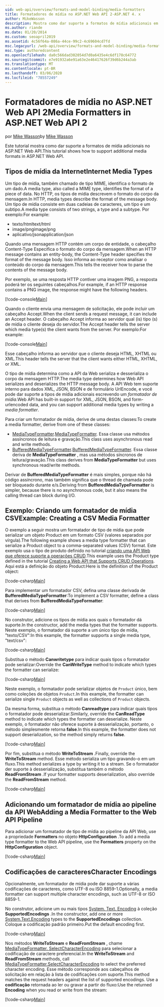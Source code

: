 ```yaml
---
uid: web-api/overview/formats-and-model-binding/media-formatters
title: Formatadores de mídia no ASP.NET Web API 2-ASP.NET 4. x
author: MikeWasson
description: Mostra como dar suporte a formatos de mídia adicionais em ASP.NET Web API para ASP.NET 4. x.
ms.author: riande
ms.date: 01/20/2014
ms.custom: seoapril2019
ms.assetid: 4c56f64a-086a-44ce-99c2-4c69604cd7fd
msc.legacyurl: /web-api/overview/formats-and-model-binding/media-formatters
msc.type: authoredcontent
ms.openlocfilehash: da0c566dad302054d7d0a6435e4c6df178c64772
ms.sourcegitcommit: e7e91932a6e91a63e2e46417626f39d6b244a3ab
ms.translationtype: MT
ms.contentlocale: pt-BR
ms.lasthandoff: 03/06/2020
ms.locfileid: "78557249"
---
```

# <a name="media-formatters-in-aspnet-web-api-2"></a><span data-ttu-id="c51a6-103">Formatadores de mídia no ASP.NET Web API 2</span><span class="sxs-lookup"><span data-stu-id="c51a6-103">Media Formatters in ASP.NET Web API 2</span></span>

<span data-ttu-id="c51a6-104">por [Mike Wasson](https://github.com/MikeWasson)</span><span class="sxs-lookup"><span data-stu-id="c51a6-104">by [Mike Wasson](https://github.com/MikeWasson)</span></span>

<span data-ttu-id="c51a6-105">Este tutorial mostra como dar suporte a formatos de mídia adicionais no ASP.NET Web API.</span><span class="sxs-lookup"><span data-stu-id="c51a6-105">This tutorial shows how to support additional media formats in ASP.NET Web API.</span></span>

## <a name="internet-media-types"></a><span data-ttu-id="c51a6-106">Tipos de mídia da Internet</span><span class="sxs-lookup"><span data-stu-id="c51a6-106">Internet Media Types</span></span>

<span data-ttu-id="c51a6-107">Um tipo de mídia, também chamado de tipo MIME, identifica o formato de um dado.</span><span class="sxs-lookup"><span data-stu-id="c51a6-107">A media type, also called a MIME type, identifies the format of a piece of data.</span></span> <span data-ttu-id="c51a6-108">No HTTP, os tipos de mídia descrevem o formato do corpo da mensagem.</span><span class="sxs-lookup"><span data-stu-id="c51a6-108">In HTTP, media types describe the format of the message body.</span></span> <span data-ttu-id="c51a6-109">Um tipo de mídia consiste em duas cadeias de caracteres, um tipo e um subtipo.</span><span class="sxs-lookup"><span data-stu-id="c51a6-109">A media type consists of two strings, a type and a subtype.</span></span> <span data-ttu-id="c51a6-110">Por exemplo:</span><span class="sxs-lookup"><span data-stu-id="c51a6-110">For example:</span></span>

- <span data-ttu-id="c51a6-111">texto/html</span><span class="sxs-lookup"><span data-stu-id="c51a6-111">text/html</span></span>
- <span data-ttu-id="c51a6-112">image/png</span><span class="sxs-lookup"><span data-stu-id="c51a6-112">image/png</span></span>
- <span data-ttu-id="c51a6-113">aplicativo/json</span><span class="sxs-lookup"><span data-stu-id="c51a6-113">application/json</span></span>

<span data-ttu-id="c51a6-114">Quando uma mensagem HTTP contém um corpo de entidade, o cabeçalho Content-Type Especifica o formato do corpo da mensagem.</span><span class="sxs-lookup"><span data-stu-id="c51a6-114">When an HTTP message contains an entity-body, the Content-Type header specifies the format of the message body.</span></span> <span data-ttu-id="c51a6-115">Isso informa ao receptor como analisar o conteúdo do corpo da mensagem.</span><span class="sxs-lookup"><span data-stu-id="c51a6-115">This tells the receiver how to parse the contents of the message body.</span></span>

<span data-ttu-id="c51a6-116">Por exemplo, se uma resposta HTTP contiver uma imagem PNG, a resposta poderá ter os seguintes cabeçalhos.</span><span class="sxs-lookup"><span data-stu-id="c51a6-116">For example, if an HTTP response contains a PNG image, the response might have the following headers.</span></span>

[!code-console[Main](media-formatters/samples/sample1.cmd)]

<span data-ttu-id="c51a6-117">Quando o cliente envia uma mensagem de solicitação, ele pode incluir um cabeçalho Accept.</span><span class="sxs-lookup"><span data-stu-id="c51a6-117">When the client sends a request message, it can include an Accept header.</span></span> <span data-ttu-id="c51a6-118">O cabeçalho Accept informa ao servidor qual (is) tipo (s) de mídia o cliente deseja do servidor.</span><span class="sxs-lookup"><span data-stu-id="c51a6-118">The Accept header tells the server which media type(s) the client wants from the server.</span></span> <span data-ttu-id="c51a6-119">Por exemplo:</span><span class="sxs-lookup"><span data-stu-id="c51a6-119">For example:</span></span>

[!code-console[Main](media-formatters/samples/sample2.cmd)]

<span data-ttu-id="c51a6-120">Esse cabeçalho informa ao servidor que o cliente deseja HTML, XHTML ou XML.</span><span class="sxs-lookup"><span data-stu-id="c51a6-120">This header tells the server that the client wants either HTML, XHTML, or XML.</span></span>

<span data-ttu-id="c51a6-121">O tipo de mídia determina como a API da Web serializa e desserializa o corpo da mensagem HTTP.</span><span class="sxs-lookup"><span data-stu-id="c51a6-121">The media type determines how Web API serializes and deserializes the HTTP message body.</span></span> <span data-ttu-id="c51a6-122">A API Web tem suporte interno para dados XML, JSON, BSON e de formulário UrlEncode, e você pode dar suporte a tipos de mídia adicionais escrevendo um *formatador de mídia*.</span><span class="sxs-lookup"><span data-stu-id="c51a6-122">Web API has built-in support for XML, JSON, BSON, and form-urlencoded data, and you can support additional media types by writing a *media formatter*.</span></span>

<span data-ttu-id="c51a6-123">Para criar um formatador de mídia, derive de uma destas classes:</span><span class="sxs-lookup"><span data-stu-id="c51a6-123">To create a media formatter, derive from one of these classes:</span></span>

- <span data-ttu-id="c51a6-124">[MediaTypeFormatter](https://msdn.microsoft.com/library/system.net.http.formatting.mediatypeformatter.aspx).</span><span class="sxs-lookup"><span data-stu-id="c51a6-124">[MediaTypeFormatter](https://msdn.microsoft.com/library/system.net.http.formatting.mediatypeformatter.aspx).</span></span> <span data-ttu-id="c51a6-125">Essa classe usa métodos assíncronos de leitura e gravação.</span><span class="sxs-lookup"><span data-stu-id="c51a6-125">This class uses asynchronous read and write methods.</span></span>
- <span data-ttu-id="c51a6-126">[BufferedMediaTypeFormatter](https://msdn.microsoft.com/library/system.net.http.formatting.bufferedmediatypeformatter.aspx).</span><span class="sxs-lookup"><span data-stu-id="c51a6-126">[BufferedMediaTypeFormatter](https://msdn.microsoft.com/library/system.net.http.formatting.bufferedmediatypeformatter.aspx).</span></span> <span data-ttu-id="c51a6-127">Essa classe deriva de **MediaTypeFormatter** , mas usa métodos síncronos de leitura/gravação.</span><span class="sxs-lookup"><span data-stu-id="c51a6-127">This class derives from **MediaTypeFormatter** but uses synchronous read/write methods.</span></span>

<span data-ttu-id="c51a6-128">Derivar de **BufferedMediaTypeFormatter** é mais simples, porque não há código assíncrono, mas também significa que o thread de chamada pode ser bloqueado durante e/s.</span><span class="sxs-lookup"><span data-stu-id="c51a6-128">Deriving from **BufferedMediaTypeFormatter** is simpler, because there is no asynchronous code, but it also means the calling thread can block during I/O.</span></span>

## <a name="example-creating-a-csv-media-formatter"></a><span data-ttu-id="c51a6-129">Exemplo: Criando um formatador de mídia CSV</span><span class="sxs-lookup"><span data-stu-id="c51a6-129">Example: Creating a CSV Media Formatter</span></span>

<span data-ttu-id="c51a6-130">O exemplo a seguir mostra um formatador de tipo de mídia que pode serializar um objeto Product em um formato CSV (valores separados por vírgula).</span><span class="sxs-lookup"><span data-stu-id="c51a6-130">The following example shows a media type formatter that can serialize a Product object to a comma-separated values (CSV) format.</span></span> <span data-ttu-id="c51a6-131">Este exemplo usa o tipo de produto definido no tutorial [criando uma API Web que oferece suporte a operações CRUD](../older-versions/creating-a-web-api-that-supports-crud-operations.md).</span><span class="sxs-lookup"><span data-stu-id="c51a6-131">This example uses the Product type defined in the tutorial [Creating a Web API that Supports CRUD Operations](../older-versions/creating-a-web-api-that-supports-crud-operations.md).</span></span> <span data-ttu-id="c51a6-132">Aqui está a definição do objeto Product:</span><span class="sxs-lookup"><span data-stu-id="c51a6-132">Here is the definition of the Product object:</span></span>

[!code-csharp[Main](media-formatters/samples/sample3.cs)]

<span data-ttu-id="c51a6-133">Para implementar um formatador CSV, defina uma classe derivada de **BufferedMediaTypeFormatter**:</span><span class="sxs-lookup"><span data-stu-id="c51a6-133">To implement a CSV formatter, define a class that derives from **BufferedMediaTypeFormatter**:</span></span>

[!code-csharp[Main](media-formatters/samples/sample4.cs)]

<span data-ttu-id="c51a6-134">No construtor, adicione os tipos de mídia aos quais o formatador dá suporte.</span><span class="sxs-lookup"><span data-stu-id="c51a6-134">In the constructor, add the media types that the formatter supports.</span></span> <span data-ttu-id="c51a6-135">Neste exemplo, o formatador dá suporte a um único tipo de mídia, &quot;texto/CSV&quot;:</span><span class="sxs-lookup"><span data-stu-id="c51a6-135">In this example, the formatter supports a single media type, &quot;text/csv&quot;:</span></span>

[!code-csharp[Main](media-formatters/samples/sample5.cs)]

<span data-ttu-id="c51a6-136">Substitua o método **Canwritetype** para indicar quais tipos o formatador pode serializar:</span><span class="sxs-lookup"><span data-stu-id="c51a6-136">Override the **CanWriteType** method to indicate which types the formatter can serialize:</span></span>

[!code-csharp[Main](media-formatters/samples/sample6.cs)]

<span data-ttu-id="c51a6-137">Neste exemplo, o formatador pode serializar objetos de `Product` único, bem como coleções de objetos `Product`.</span><span class="sxs-lookup"><span data-stu-id="c51a6-137">In this example, the formatter can serialize single `Product` objects as well as collections of `Product` objects.</span></span>

<span data-ttu-id="c51a6-138">Da mesma forma, substitua o método **Canreadtype** para indicar quais tipos o formatador pode desserializar.</span><span class="sxs-lookup"><span data-stu-id="c51a6-138">Similarly, override the **CanReadType** method to indicate which types the formatter can deserialize.</span></span> <span data-ttu-id="c51a6-139">Neste exemplo, o formatador não oferece suporte à desserialização, portanto, o método simplesmente retorna **false**.</span><span class="sxs-lookup"><span data-stu-id="c51a6-139">In this example, the formatter does not support deserialization, so the method simply returns **false**.</span></span>

[!code-csharp[Main](media-formatters/samples/sample7.cs)]

<span data-ttu-id="c51a6-140">Por fim, substitua o método **WriteToStream** .</span><span class="sxs-lookup"><span data-stu-id="c51a6-140">Finally, override the **WriteToStream** method.</span></span> <span data-ttu-id="c51a6-141">Esse método serializa um tipo gravando-o em um fluxo.</span><span class="sxs-lookup"><span data-stu-id="c51a6-141">This method serializes a type by writing it to a stream.</span></span> <span data-ttu-id="c51a6-142">Se o formatador der suporte à desserialização, substitua também o método **ReadFromStream** .</span><span class="sxs-lookup"><span data-stu-id="c51a6-142">If your formatter supports deserialization, also override the **ReadFromStream** method.</span></span>

[!code-csharp[Main](media-formatters/samples/sample8.cs)]

## <a name="adding-a-media-formatter-to-the-web-api-pipeline"></a><span data-ttu-id="c51a6-143">Adicionando um formatador de mídia ao pipeline da API Web</span><span class="sxs-lookup"><span data-stu-id="c51a6-143">Adding a Media Formatter to the Web API Pipeline</span></span>

<span data-ttu-id="c51a6-144">Para adicionar um formatador de tipo de mídia ao pipeline da API Web, use a propriedade **Formatters** no objeto **HttpConfiguration** .</span><span class="sxs-lookup"><span data-stu-id="c51a6-144">To add a media type formatter to the Web API pipeline, use the **Formatters** property on the **HttpConfiguration** object.</span></span>

[!code-csharp[Main](media-formatters/samples/sample9.cs)]

## <a name="character-encodings"></a><span data-ttu-id="c51a6-145">Codificações de caracteres</span><span class="sxs-lookup"><span data-stu-id="c51a6-145">Character Encodings</span></span>

<span data-ttu-id="c51a6-146">Opcionalmente, um formatador de mídia pode dar suporte a várias codificações de caracteres, como UTF-8 ou ISO 8859-1.</span><span class="sxs-lookup"><span data-stu-id="c51a6-146">Optionally, a media formatter can support multiple character encodings, such as UTF-8 or ISO 8859-1.</span></span>

<span data-ttu-id="c51a6-147">No construtor, adicione um ou mais tipos [System. Text. Encoding](https://msdn.microsoft.com/library/system.text.encoding.aspx) à coleção **SupportedEncodings** .</span><span class="sxs-lookup"><span data-stu-id="c51a6-147">In the constructor, add one or more [System.Text.Encoding](https://msdn.microsoft.com/library/system.text.encoding.aspx) types to the **SupportedEncodings** collection.</span></span> <span data-ttu-id="c51a6-148">Coloque a codificação padrão primeiro.</span><span class="sxs-lookup"><span data-stu-id="c51a6-148">Put the default encoding first.</span></span>

[!code-csharp[Main](media-formatters/samples/sample10.cs?highlight=6-7)]

<span data-ttu-id="c51a6-149">Nos métodos **WriteToStream** e **ReadFromStream** , chame [MediaTypeFormatter. SelectCharacterEncoding](https://msdn.microsoft.com/library/hh969054.aspx) para selecionar a codificação de caractere preferencial.</span><span class="sxs-lookup"><span data-stu-id="c51a6-149">In the **WriteToStream** and **ReadFromStream** methods, call [MediaTypeFormatter.SelectCharacterEncoding](https://msdn.microsoft.com/library/hh969054.aspx) to select the preferred character encoding.</span></span> <span data-ttu-id="c51a6-150">Esse método corresponde aos cabeçalhos de solicitação em relação à lista de codificações com suporte.</span><span class="sxs-lookup"><span data-stu-id="c51a6-150">This method matches the request headers against the list of supported encodings.</span></span> <span data-ttu-id="c51a6-151">Use a **codificação** retornada ao ler ou gravar a partir do fluxo:</span><span class="sxs-lookup"><span data-stu-id="c51a6-151">Use the returned **Encoding** when you read or write from the stream:</span></span>

[!code-csharp[Main](media-formatters/samples/sample11.cs?highlight=3,5)]
